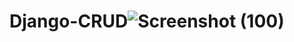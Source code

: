# Django-CRUD![Screenshot (100)](https://user-images.githubusercontent.com/61791226/155941813-60d14803-6cb9-461f-b97b-aab76eb8f73d.png)
